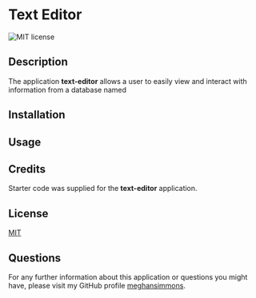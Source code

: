 # Text Editor

![MIT license](https://img.shields.io/badge/license-MIT-blue.svg)

## Description
The application **text-editor** allows a user to easily view and interact with information from a database named 


## Installation


## Usage


## Credits
Starter code was supplied for the **text-editor** application. 

## License
[MIT](https://choosealicense.com/licenses/mit/)

## Questions
For any further information about this application or questions you might have, please visit my GitHub profile
[meghansimmons](https://github.com/meghansimmons/text-editor).